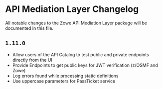 # API Mediation Layer Changelog

All notable changes to the Zowe API Mediation Layer package will be documented in this file.

## `1.11.0`

- Allow users of the API Catalog to test public and private endpoints directly from the UI
- Provide Endpoints to get public keys for JWT verification (z/OSMF and Zowe)
- Log errors found while processing static definitions
- Use uppercase parameters for PassTicket service
